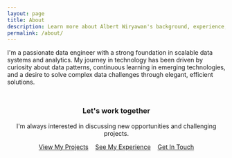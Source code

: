 ```yaml
---
layout: page
title: About
description: Learn more about Albert Wiryawan's background, experience, and approach to software development
permalink: /about/
---
```


I'm a passionate data engineer with a strong foundation in scalable data systems and analytics. My journey in technology has been driven by curiosity about data patterns, continuous learning in emerging technologies, and a desire to solve complex data challenges through elegant, efficient solutions.


<div style="text-align: center; margin: 3rem 0;">
  <h3>Let's work together</h3>
  <p>I'm always interested in discussing new opportunities and challenging projects.</p>
  <div style="display: flex; gap: 1rem; justify-content: center; flex-wrap: wrap;">
    <a href="/avw-portfolio/projects" class="btn btn-outline">View My Projects</a>
    <a href="/avw-portfolio/experience" class="btn btn-outline">See My Experience</a>
    <a href="/avw-portfolio/contact" class="btn btn-primary">Get In Touch</a>
  </div>
</div>